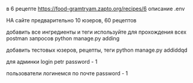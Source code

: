 в 6 рецепте https://food-gramtryam.zapto.org/recipes/6
описание .env

НА сайте предварительно 10 юзеров, 60 рецептов


добавить все ингредиенты и теги используйте для прохождения всех postman запросов
python manage.py adding

добавить тестовых юзеров, рецепты, теги
python manage.py addiddqd

для админки
login petr 
password - 1

пользователи
логинемся по почте
password - 1